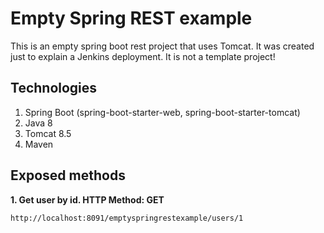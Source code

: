 # Empty Spring REST example

This is an empty spring boot rest project that uses Tomcat. It was created just to explain a Jenkins deployment. It is not a template project!
 
## Technologies

1. Spring Boot (spring-boot-starter-web, spring-boot-starter-tomcat)
2. Java 8
3. Tomcat 8.5
4. Maven
 
## Exposed methods

**1. Get user by id. HTTP Method: GET**
```
http://localhost:8091/emptyspringrestexample/users/1
```
